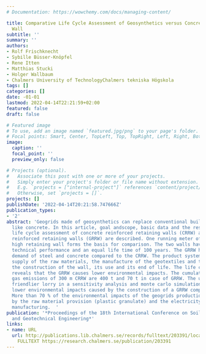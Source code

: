 ```yaml
---
# Documentation: https://wowchemy.com/docs/managing-content/

title: Comparative Life Cycle Assessment of Geosynthetics versus Concrete Retaining
  Wall
subtitle: ''
summary: ''
authors:
- Rolf Frischknecht
- Sybille Büsser-Knöpfel
- Rene Itten
- Matthias Stucki
- Holger Wallbaum
- Chalmers University of TechnologyChalmers tekniska Högskola
tags: []
categories: []
date: -01-01
lastmod: 2022-04-14T22:21:59+02:00
featured: false
draft: false

# Featured image
# To use, add an image named `featured.jpg/png` to your page's folder.
# Focal points: Smart, Center, TopLeft, Top, TopRight, Left, Right, BottomLeft, Bottom, BottomRight.
image:
  caption: ''
  focal_point: ''
  preview_only: false

# Projects (optional).
#   Associate this post with one or more of your projects.
#   Simply enter your project's folder or file name without extension.
#   E.g. `projects = ["internal-project"]` references `content/project/deep-learning/index.md`.
#   Otherwise, set `projects = []`.
projects: []
publishDate: '2022-04-14T20:21:58.747666Z'
publication_types:
- '2'
abstract: 'Geogrids made of geosynthetics can replace conventional building materials
  like concrete. In this article, goal andscope, basic data and the results of a comparative
  life cycle assessment of concrete reinforced retaining walls (CRRW) and geosynthetics
  reinforced retaining walls (GRRW) are described. One running meter of a three meters
  high retaining wall forms the basis for comparison. The two walls have the same
  technical performance and an equal life time of 100 years. The GRRW has a lower
  demand of steel and concrete compared to the CRRW. The product system includes the
  supply of the raw materials, the manufacture of the geotextiles and the concrete,
  the construction of the wall, its use and its end of life. The life cycle assessment
  reveals that the GRRW causes lower environmental impacts. The cumulative greenhouse
  gas emissions of 300 m CRRW are 400 t and 70 t in case of GRRW. The use of an environmentally
  friendlier lorry in a sensitivity analysis and monte carlo simulation confirm the
  lower environmental impacts caused by the construction of a GRRW compared to a CRRW.
  More than 70 % of the environmental impacts of the geogrids production are caused
  by the raw material provision (plastic granulate) and the electricity demand in
  manufacturing.  '
publication: '*Proceedings of the 18th International Conference on Soil Mechanics
  and Geotechnical Engineering*'
links:
- name: URL
  url: http://publications.lib.chalmers.se/records/fulltext/203391/local_203391.pdf
    FULLTEXT https://research.chalmers.se/publication/203391
---
```

